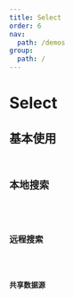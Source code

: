```yaml
---
title: Select
order: 6
nav:
  path: /demos
group:
  path: /
---
```


# Select

## 基本使用

<code
  title="select 的基本使用" 
  src="../select/basic.tsx"  
  thumbnail="https://user-images.githubusercontent.com/13635964/101019448-f6b80e00-35a7-11eb-89cf-806ed99a76cd.png"
  tags='["Select"]'
  description="select 的基本使用" />

## 本地搜索

<code
  title="select本地搜索"  
  src="../select/basicSearch.tsx"  
  thumbnail="https://user-images.githubusercontent.com/13635964/101019448-f6b80e00-35a7-11eb-89cf-806ed99a76cd.png"
  tags='["Select"]'
  description="默认的 filter 搜索是按 option 的 value 属性进行索引的，常用的场景通常是通过 Option 显示的文字去查找，此时需要定义 Select 的 filterOption 回调方法，在内部去处理查找逻辑" />

## 远程搜索

<code 
  title="select远程搜索"  
  src="../select/remote.tsx"
  thumbnail="https://user-images.githubusercontent.com/13635964/101019731-56aeb480-35a8-11eb-8164-28587d1e6872.png"
  tags='["Select"]'
  description="Select 配合接口远程搜索，做了防抖操作和无数据是展示 loading，需要引入 lodash" />

## 共享数据源

<code 
  title="select共享数据源"  
  src="../select/shareSource.tsx"
  thumbnail="https://user-images.githubusercontent.com/13635964/101019930-a8573f00-35a8-11eb-98ad-7a837714e8e9.png"
  tags='["Select"]'
  description="多个 Select 框共享一个数据源,如果某个select选中了一条，则这条记录不在其他select框中展示" />
